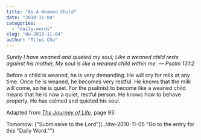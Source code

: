 ```yaml
---
title: "As A Weaned Child"
date: "2010-11-04"
categories: 
  - "daily-words"
slug: "dw-2010-11-04"
author: "Titus Chu"
---
```


_Surely I have weaned and quieted my soul; Like a weaned child rests against his mother, My soul is like a weaned child within me. — Psalm 131:2_

Before a child is weaned, he is very demanding. He will cry for milk at any time. Once he is weaned, he becomes very restful. He knows that the milk will come, so he is quiet. For the psalmist to become like a weaned child means that he is now a quiet, restful person. He knows how to behave properly. He has calmed and quieted his soul.

Adapted from [_The Journey of Life,_](/book-journey/ "Go to the listing for this book.") page 93.

Tomorrow: ["Submissive to the Lord"](../dw-2010-11-05 "Go to the entry for this "Daily Word."")

